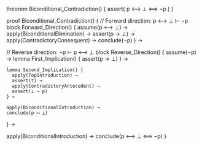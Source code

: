 theorem Biconditional_Contradiction() {
  assert(
    p ⟷ ⊥ ⟺ ¬p
  )
}

proof Biconditional_Contradiction() {
  // Forward direction: p ⟷ ⊥ ⊢ ¬p
  block Forward_Direction() {
    assume(p ⟷ ⊥) →
    apply(BiconditionalElimination) →
    assert(p → ⊥) →
    apply(ContradictoryConsequent) →
    conclude(¬p)
  } →
  
  // Reverse direction: ¬p ⊢ p ⟷ ⊥
  block Reverse_Direction() {
    assume(¬p) →
    lemma First_Implication() {
      assert(p → ⊥)
    } →
    
    lemma Second_Implication() {
      apply(TopIntroduction) →
      assert(⊤) →
      apply(ContradictoryAntecedent) →
      assert(⊥ → p)
    } →
    
    apply(BiconditionalIntroduction) →
    conclude(p ⟷ ⊥)
  } →
  
  apply(BiconditionalIntroduction) →
  conclude(p ⟷ ⊥ ⟺ ¬p)
}